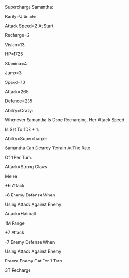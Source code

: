 Supercharge Samantha:

Rarity=Ultimate

Attack Speed=2 At Start

Recharge=2

Vision=13

HP=1725

Stamina=4

Jump=3

Speed=13

Attack=265

Defence=235

Ability=Crazy:

Whenever Samantha Is Done Recharging, Her Attack Speed

Is Set To 1D3 + 1.

Ability=Supercharge:

Samantha Can Destroy Terrain At The Rate

Of 1 Per Turn.

Attack=Strong Claws

Melee

+6 Attack

-6 Enemy Defense When

Using Attack Against Enemy

Attack=Hairball

1M Range

+7 Attack

-7 Enemy Defense When

Using Attack Against Enemy

Freeze Enemy Cat For 1 Turn

3T Recharge
